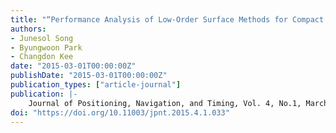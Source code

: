 ```yaml
---
title: "“Performance Analysis of Low-Order Surface Methods for Compact Network RTK: Case Study”"
authors:
- Junesol Song
- Byungwoon Park
- Changdon Kee
date: "2015-03-01T00:00:00Z"
publishDate: "2015-03-01T00:00:00Z"
publication_types: ["article-journal"]
publication: |-
    Journal of Positioning, Navigation, and Timing, Vol. 4, No.1, March, 2015, pp.33-41
doi: "https://doi.org/10.11003/jpnt.2015.4.1.033"
---
```

